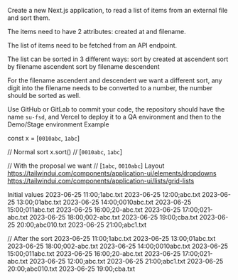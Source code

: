 Create a new Next.js application, to read a list of items from an external file and sort them.

The items need to have 2 attributes: created at and filename.

The list of items need to be fetched from an API endpoint.

The list can be sorted in 3 different ways:
sort by created at ascendent
sort by filename ascendent
sort by filename descendent

For the filename ascendent and descendent we want a different sort, any digit into the filename needs to be converted to a number, the number should be sorted as well.

Use GitHub or GitLab to commit your code, the repository should have the name `su-fsd`, and Vercel to deploy it to a QA environment and then to the Demo/Stage environment
Example

const x = [`0010abc`, `1abc`]

// Normal sort
x.sort() // [`0010abc`, `1abc`]

// With the proposal we want
// [`1abc`, `0010abc`]
Layout
https://tailwindui.com/components/application-ui/elements/dropdowns
https://tailwindui.com/components/application-ui/lists/grid-lists


Initial values
2023-06-25 11:00;1abc.txt
2023-06-25 12:00;abc.txt
2023-06-25 13:00;01abc.txt
2023-06-25 14:00;0010abc.txt
2023-06-25 15:00;011abc.txt
2023-06-25 16:00;20-abc.txt
2023-06-25 17:00;021-abc.txt
2023-06-25 18:00;002-abc.txt
2023-06-25 19:00;cba.txt
2023-06-25 20:00;abc010.txt
2023-06-25 21:00;abc1.txt

// After the sort
2023-06-25 11:00;1abc.txt
2023-06-25 13:00;01abc.txt
2023-06-25 18:00;002-abc.txt
2023-06-25 14:00;0010abc.txt
2023-06-25 15:00;011abc.txt
2023-06-25 16:00;20-abc.txt
2023-06-25 17:00;021-abc.txt
2023-06-25 12:00;abc.txt
2023-06-25 21:00;abc1.txt
2023-06-25 20:00;abc010.txt
2023-06-25 19:00;cba.txt

